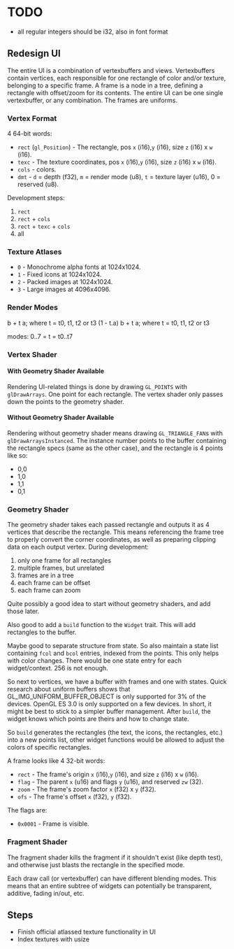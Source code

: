 # TODO

* all regular integers should be i32, also in font format

## Redesign UI

The entire UI is a combination of vertexbuffers and views. Vertexbuffers contain vertices, each responsible for one rectangle of color and/or texture, belonging to a specific frame. A frame is a node in a tree, defining a rectangle with offset/zoom for its contents. The entire UI can be one single vertexbuffer, or any combination. The frames are uniforms.

### Vertex Format

4 64-bit words:

* `rect` (`gl_Position`) - The rectangle, pos `x` (i16),`y` (i16), size `z` (i16) x `w` (i16).
* `texc` - The texture coordinates, pos `x` (i16),`y` (i16), size `z` (i16) x `w` (i16).
* `cols` - colors.
* `dmt` - `d` = depth (f32), `m` = render mode (u8), `t` = texture layer (u16), 0 = reserved (u8).

Development steps:

1. `rect`
2. `rect` + `cols`
3. `rect` + `texc` + `cols`
4. all

### Texture Atlases

* `0` - Monochrome alpha fonts at 1024x1024.
* `1` - Fixed icons at 1024x1024.
* `2` - Packed images at 1024x1024.
* `3` - Large images at 4096x4096.

### Render Modes

b + t a; where t = t0, t1, t2 or t3
(1 - t.a) b + t a; where t = t0, t1, t2 or t3

modes:
0..7 = t = t0..t7

### Vertex Shader

#### With Geometry Shader Available

Rendering UI-related things is done by drawing `GL_POINTS` with `glDrawArrays`. One point for each rectangle. The vertex shader only passes down the points to the geometry shader.

#### Without Geometry Shader Available

Rendering without geometry shader means drawing `GL_TRIANGLE_FAN`s with `glDrawArraysInstanced`. The instance number points to the buffer containing the rectangle specs (same as the other case), and the rectangle is 4 points like so:

* 0,0
* 1,0
* 1,1
* 0,1

### Geometry Shader

The geometry shader takes each passed rectangle and outputs it as 4 vertices that describe the rectangle. This means referencing the frame tree to properly convert the corner coordinates, as well as preparing clipping data on each output vertex. During development:

1. only one frame for all rectangles
2. multiple frames, but unrelated
3. frames are in a tree
4. each frame can be offset
5. each frame can zoom

Quite possibly a good idea to start without geometry shaders, and add those later.

Also good to add a `build` function to the `Widget` trait. This will add rectangles to the buffer.

Maybe good to separate structure from state. So also maintain a state list containing `fcol` and `bcol` entries, indexed from the points. This only helps with color changes. There would be one state entry for each widget/context. 256 is not enough.

So next to vertices, we have a buffer with frames and one with states. Quick research about uniform buffers shows that GL_IMG_UNIFORM_BUFFER_OBJECT is only supported for 3% of the devices. OpenGL ES 3.0 is only supported on a few devices. In short, it might be best to stick to a simpler buffer management. After `build`, the widget knows which points are theirs and how to change state.

So `build` generates the rectangles (the text, the icons, the rectangles, etc.) into a new points list, other widget functions would be allowed to adjust the colors of specific rectangles.

A frame looks like 4 32-bit words:

* `rect` - The frame's origin `x` (i16),`y` (i16), and size `z` (i16) x `w` (i16).
* `flag` - The parent `x` (u16) and flags `y` (u16), and reserved `zw` (32).
* `zoom` - The frame's zoom factor `x` (f32) x `y` (f32).
* `ofs` - The frame's offset `x` (f32), `y` (f32).

The flags are:

* `0x0001` - Frame is visible.

### Fragment Shader

The fragment shader kills the fragment if it shouldn't exist (like depth test), and otherwise just blasts the rectangle in the specified mode.

Each draw call (or vertexbuffer) can have different blending modes. This means that an entire subtree of widgets can potentially be transparent, additive, fading in/out, etc.

## Steps

* Finish official atlassed texture functionality in UI
* Index textures with usize